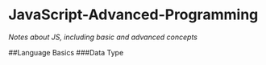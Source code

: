 # JavaScript-Advanced-Programming
*Notes about JS, including basic and advanced concepts*

##Language Basics
###Data Type
